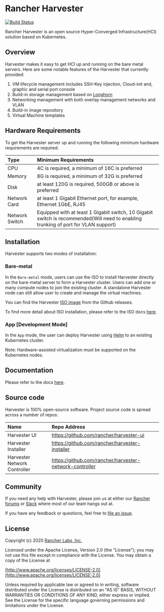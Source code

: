 Rancher Harvester
========
[![Build Status](https://drone-publish.rancher.io/api/badges/rancher/harvester/status.svg)](https://drone-publish.rancher.io/rancher/harvester)

Rancher Harvester is an open source Hyper-Converged Infrastructure(HCI) solution based on Kubernetes.

## Overview
Harvester makes it easy to get HCI up and running on the bare metal servers. Here are some notable features of the Harvester that currently provided:
1. VM lifecycle management includes SSH-Key injection, Cloud-init and, graphic and serial port console
1. Build-in storage management based on [Longhorn](https://longhorn.io/)
1. Networking management with both overlay management networks and VLAN
1. Build-in image repository
1. Virtual Machine templates

## Hardware Requirements
To get the Harvester server up and running the following minimum hardware requirements are required:

| Type | Minimum Requirements |
|:---|:---|
| CPU | 4C is required, a minimum of 16C is preferred |
| Memory | 8G is required, a minimum of 32G is preferred |
| Disk |  at least 120G is required, 500GB or above is preferred |
| Network Card | at least 1 Gigabit Ethernet port, for example, Ethernet 1GbE, RJ45  |
| Network Switch | Equipped with at least 1 Gigabit switch, 10 Gigabit switch is recommended(Will need to enabling trunking of port for VLAN support) |

## Installation
Harvester supports two modes of installation:

### Bare-metal
In the `Bare-metal` mode, users can use the ISO to install Harvester directly on the bare-metal server to form a Harvester cluster. Users can add one or many compute nodes to join the existing cluster. A standalone Harvester node can still allow user to create and manage the virtual machines.

You can find the Harvester [ISO image](https://github.com/rancher/harvester/releases) from the Github releases.

To find more detail about ISO installation, please refer to the ISO docs [here](./docs/iso-installation.md).


### App [Development Mode]
In the `App` mode, the user can deploy Harvester using [Helm](https://github.com/rancher/harvester/tree/master/deploy/charts/harvester) to an existing Kubernetes cluster.

Note: Hardware-assisted virtualization must be supported on the Kubernetes nodes.


## Documentation
Please refer to the docs [here](./docs).


## Source code
Harvester is 100% open-source software. Project source code is spread across a number of repos:

| Name | Repo Address |
|:---|:---|
| Harvester UI | https://github.com/rancher/harvester-ui |
| Harvester Installer | https://github.com/rancher/harvester-installer |
| Harvester Network Controller | https://github.com/rancher/harvester-network-controller|


## Community
If you need any help with Harvester, please join us at either our [Rancher forums](https://forums.rancher.com/) or [Slack](https://slack.rancher.io/) where most of our team hangs out at.

If you have any feedback or questions, feel free to [file an issue](https://github.com/rancher/harvester/issues/new/choose).


## License
Copyright (c) 2020 [Rancher Labs, Inc.](http://rancher.com)

Licensed under the Apache License, Version 2.0 (the "License");
you may not use this file except in compliance with the License.
You may obtain a copy of the License at

[http://www.apache.org/licenses/LICENSE-2.0](http://www.apache.org/licenses/LICENSE-2.0)

Unless required by applicable law or agreed to in writing, software
distributed under the License is distributed on an "AS IS" BASIS,
WITHOUT WARRANTIES OR CONDITIONS OF ANY KIND, either express or implied.
See the License for the specific language governing permissions and
limitations under the License.
